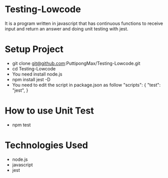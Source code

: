 # Testing-Lowcode
It is a program written in javascript that has continuous functions to receive input and return an answer
and doing unit testing with jest.

# Setup Project
- git clone git@github.com:PuttipongMax/Testing-Lowcode.git
- cd Testing-Lowcode
- You need install node.js
- npm install jest -D
- You need to edit the script in package.json as follow
   "scripts": {
    "test": "jest",
   }
  
# How to use Unit Test
- npm test

# Technologies Used
- node.js
- javascript
- jest
